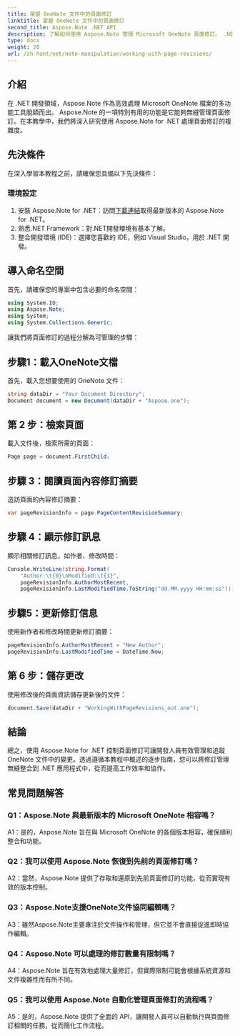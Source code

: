 ```yaml
---
title: 掌握 OneNote 文件中的頁面修訂
linktitle: 掌握 OneNote 文件中的頁面修訂
second_title: Aspose.Note .NET API
description: 了解如何使用 Aspose.Note 管理 Microsoft OneNote 頁面修訂。 .NET 應用程式中無縫整合和版本控制的逐步指南。
type: docs
weight: 20
url: /zh-hant/net/note-manipulation/working-with-page-revisions/
---
```

## 介紹

在 .NET 開發領域，Aspose.Note 作為高效處理 Microsoft OneNote 檔案的多功能工具脫穎而出。 Aspose.Note 的一項特別有用的功能是它能夠無縫管理頁面修訂。在本教學中，我們將深入研究使用 Aspose.Note for .NET 處理頁面修訂的複雜度。

## 先決條件

在深入學習本教程之前，請確保您具備以下先決條件：

### 環境設定

1. 安裝 Aspose.Note for .NET：訪問[下載連結](https://releases.aspose.com/note/net/)取得最新版本的 Aspose.Note for .NET。
2. 熟悉.NET Framework：對.NET開發環境有基本了解。
3. 整合開發環境 (IDE)：選擇您喜歡的 IDE，例如 Visual Studio，用於 .NET 開發。

## 導入命名空間

首先，請確保您的專案中包含必要的命名空間：

```csharp
using System.IO;
using Aspose.Note;
using System;
using System.Collections.Generic;
```

讓我們將頁面修訂的過程分解為可管理的步驟：

## 步驟1：載入OneNote文檔

首先，載入您想要使用的 OneNote 文件：

```csharp
string dataDir = "Your Document Directory";
Document document = new Document(dataDir + "Aspose.one");
```

## 第 2 步：檢索頁面

載入文件後，檢索所需的頁面：

```csharp
Page page = document.FirstChild;
```

## 步驟 3：閱讀頁面內容修訂摘要

造訪頁面的內容修訂摘要：

```csharp
var pageRevisionInfo = page.PageContentRevisionSummary;
```

## 步驟 4：顯示修訂訊息

顯示相關修訂訊息，如作者、修改時間：

```csharp
Console.WriteLine(string.Format(
    "Author:\t{0}\nModified:\t{1}",
    pageRevisionInfo.AuthorMostRecent,
    pageRevisionInfo.LastModifiedTime.ToString("dd.MM.yyyy HH:mm:ss")));
```

## 步驟5：更新修訂信息

使用新作者和修改時間更新修訂摘要：

```csharp
pageRevisionInfo.AuthorMostRecent = "New Author";
pageRevisionInfo.LastModifiedTime = DateTime.Now;
```

## 第 6 步：儲存更改

使用修改後的頁面資訊儲存更新後的文件：

```csharp
document.Save(dataDir + "WorkingWithPageRevisions_out.one");
```

## 結論

總之，使用 Aspose.Note for .NET 控制頁面修訂可讓開發人員有效管理和追蹤 OneNote 文件中的變更。透過遵循本教程中概述的逐步指南，您可以將修訂管理無縫整合到 .NET 應用程式中，從而提高工作效率和協作。

## 常見問題解答

### Q1：Aspose.Note 與最新版本的 Microsoft OneNote 相容嗎？

A1：是的，Aspose.Note 旨在與 Microsoft OneNote 的各個版本相容，確保順利整合和功能。

### Q2：我可以使用 Aspose.Note 恢復到先前的頁面修訂嗎？

A2：當然，Aspose.Note 提供了存取和還原到先前頁面修訂的功能，從而實現有效的版本控制。

### Q3：Aspose.Note支援OneNote文件協同編輯嗎？

A3：雖然Aspose.Note主要專注於文件操作和管理，但它並不會直接促進即時協作編輯。

### Q4：Aspose.Note 可以處理的修訂數量有限制嗎？

A4：Aspose.Note 旨在有效地處理大量修訂，但實際限制可能會根據系統資源和文件複雜性而有所不同。

### Q5：我可以使用 Aspose.Note 自動化管理頁面修訂的流程嗎？

A5：是的，Aspose.Note 提供了全面的 API，讓開發人員可以自動執行與頁面修訂相關的任務，從而簡化工作流程。